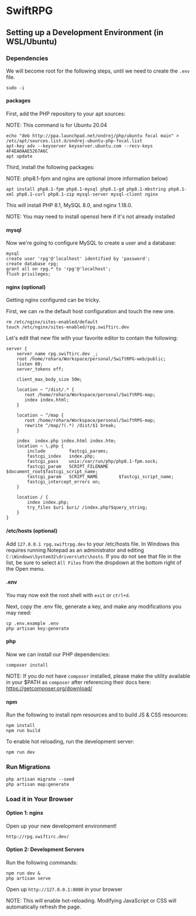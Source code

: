 # SwiftRPG

## Setting up a Development Environment (in WSL/Ubuntu)

### Dependencies

We will become root for the following steps, until we need to create the `.env` file.

```
sudo -i
```

#### packages

First, add the PHP repository to your apt sources:

NOTE: This command is for Ubuntu 20.04

```
echo "deb http://ppa.launchpad.net/ondrej/php/ubuntu focal main" > /etc/apt/sources.list.d/ondrej-ubuntu-php-focal.list
apt-key adv --keyserver keyserver.ubuntu.com --recv-keys 4F4EA0AAE5267A6C
apt update
```

Third, install the following packages:

NOTE: php8.1-fpm and nginx are optional (more information below)

```
apt install php8.1-fpm php8.1-mysql php8.1-gd php8.1-mbstring php8.1-xml php8.1-curl php8.1-zip mysql-server mysql-client nginx
```

This will install PHP 8.1, MySQL 8.0, and nginx 1.18.0.

NOTE: You may need to install openssl here if it's not already installed

#### mysql

Now we're going to configure MySQL to create a user and a database:

```
mysql
create user 'rpg'@'localhost' identified by 'password';
create database rpg;
grant all on rpg.* to 'rpg'@'localhost';
flush privileges;
```

#### nginx (optional)

Getting nginx configured can be tricky.

First, we can `rm` the default host configuration and touch the new one.

```
rm /etc/nginx/sites-enabled/default
touch /etc/nginx/sites-enabled/rpg.swiftirc.dev
```

Let's edit that new file with your favorite editor to contain the following:

```
server {
    server_name rpg.swiftirc.dev _;
    root /home/rohara/Workspace/personal/SwiftRPG-web/public;
    listen 80;
    server_tokens off;

    client_max_body_size 50m;

    location ~ ^/dist/.* {
       root /home/rohara/Workspace/personal/SwiftRPG-map;
       index index.html;
    }

    location ~ ^/map {
       root /home/rohara/Workspace/personal/SwiftRPG-map;
       rewrite ^/map/?(.*) /dist/$1 break;
    }

    index  index.php index.html index.htm;
    location ~ \.php {
        include         fastcgi_params;
        fastcgi_index   index.php;
        fastcgi_pass    unix:/var/run/php/php8.1-fpm.sock;
        fastcgi_param   SCRIPT_FILENAME    $document_root$fastcgi_script_name;
        fastcgi_param   SCRIPT_NAME        $fastcgi_script_name;
        fastcgi_intercept_errors on;
    }

    location / {
        index index.php;
        try_files $uri $uri/ /index.php?$query_string;
    }
}
```

#### /etc/hosts (optional)

Add `127.0.0.1 rpg.swiftrpg.dev` to your /etc/hosts file.
In Windows this requires running Notepad as an administrator and
editing `C:\Windows\System32\drivers\etc\hosts`. If you do not
see that file in the list, be sure to select `All Files` from the
dropdown at the bottom right of the Open menu.

#### .env

You may now exit the root shell with `exit` or `ctrl+d`.

Next, copy the .env file, generate a key, and make any modifications you may need:

```
cp .env.example .env
php artisan key:generate
```

#### php

Now we can install our PHP dependencies:

```
composer install
```

NOTE: If you do not have `composer` installed, please make the utility available in your $PATH as `composer` after referencing their docs here: https://getcomposer.org/download/

#### npm

Run the following to install npm resources and to build JS & CSS resources:

```
npm install
npm run build
```

To enable hot reloading, run the development server:

```
npm run dev
```

### Run Migrations

```
php artisan migrate --seed
php artisan map:generate
```

### Load it in Your Browser

#### Option 1: nginx

Open up your new development environment!

```
http://rpg.swiftirc.dev/
```

#### Option 2: Development Servers

Run the following commands:

```
npm run dev &
php artisan serve
```

Open up `http://127.0.0.1:8000` in your browser

NOTE: This will enable hot-reloading. Modifying JavaScript or CSS will automatically refresh the page.
